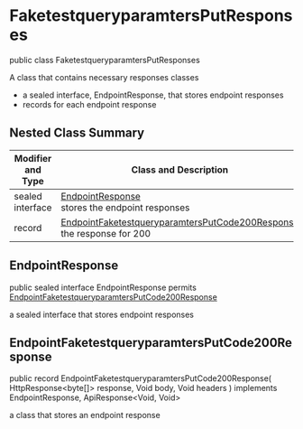 # FaketestqueryparamtersPutResponses

public class FaketestqueryparamtersPutResponses

A class that contains necessary responses classes
- a sealed interface, EndpointResponse, that stores endpoint responses
- records for each endpoint response

## Nested Class Summary
| Modifier and Type | Class and Description |
| ----------------- | --------------------- |
| sealed interface | [EndpointResponse](#endpointresponse)<br> stores the endpoint responses |
| record | [EndpointFaketestqueryparamtersPutCode200Response](#endpointfaketestqueryparamtersputcode200response)<br> the response for 200 |

## EndpointResponse
public sealed interface EndpointResponse permits<br>
[EndpointFaketestqueryparamtersPutCode200Response](#endpointfaketestqueryparamtersputcode200response)

a sealed interface that stores endpoint responses

## EndpointFaketestqueryparamtersPutCode200Response
public record EndpointFaketestqueryparamtersPutCode200Response(
    HttpResponse<byte[]> response,
    Void body,
    Void headers
) implements EndpointResponse, ApiResponse<Void, Void><br>

a class that stores an endpoint response


